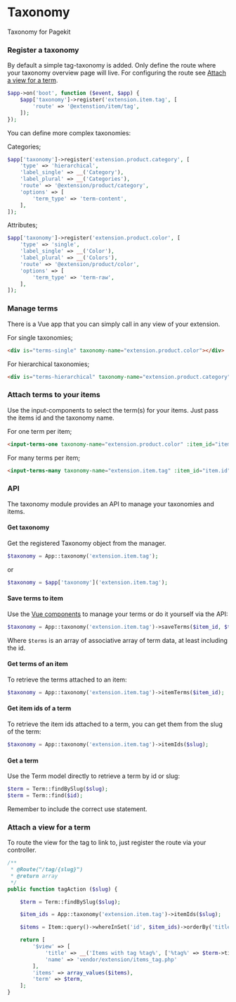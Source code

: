 # Taxonomy

Taxonomy for Pagekit

### Register a taxonomy

By default a simple tag-taxonomy is added. Only define the route where your taxonomy overview page will live. 
For configuring the route see [Attach a view for a term](#attach-a-view-for-a-term).

```php
$app->on('boot', function ($event, $app) {
    $app['taxonomy']->register('extension.item.tag', [
        'route' => '@extenstion/item/tag',
    ]);
});
```

You can define more complex taxonomies:

Categories;

```php
$app['taxonomy']->register('extension.product.category', [
    'type' => 'hierarchical',
    'label_single' => __('Category'),
    'label_plural' => __('Categories'),
    'route' => '@extension/product/category',
    'options' => [
        'term_type' => 'term-content',
    ],
]);
```

Attributes;

```php
$app['taxonomy']->register('extension.product.color', [
    'type' => 'single',
    'label_single' => __('Color'),
    'label_plural' => __('Colors'),
    'route' => '@extension/product/color',
    'options' => [
        'term_type' => 'term-raw',
    ],
]);
```

### Manage terms

There is a Vue app that you can simply call in any view of your extension.

For single taxonomies;

```html
<div is="terms-single" taxonomy-name="extension.product.color"></div>
```

For hierarchical taxonomies;

```html
<div is="terms-hierarchical" taxonomy-name="extension.product.category"></div>
```

### Attach terms to your items

Use the input-components to select the term(s) for your items. Just pass the items id and the taxonomy name.

For one term per item;

```html
<input-terms-one taxonomy-name="extension.product.color" :item_id="item.id"></input-terms-one>
```

For many terms per item;

```html
<input-terms-many taxonomy-name="extension.item.tag" :item_id="item.id"></input-terms-many>
```

### API

The taxonomy module provides an API to manage your taxonomies and items.

#### Get taxonomy

Get the registered Taxonomy object from the manager.

```php
$taxonomy = App::taxonomy('extension.item.tag');
```
or
```php
$taxonomy = $app['taxonomy']('extension.item.tag');
```

#### Save terms to item

Use the [Vue components](#attach-terms-to-your-items) to manage your terms or do it yourself via the API:

```php
$taxonomy = App::taxonomy('extension.item.tag')->saveTerms($item_id, $terms);
```

Where `$terms` is an array of associative array of term data, at least including the id.

#### Get terms of an item

To retrieve the terms attached to an item:

```php
$taxonomy = App::taxonomy('extension.item.tag')->itemTerms($item_id);
```

#### Get item ids of a term

To retrieve the item ids attached to a term, you can get them from the slug of the term:

```php
$taxonomy = App::taxonomy('extension.item.tag')->itemIds($slug);
```

#### Get a term

Use the Term model directly to retrieve a term by id or slug:

```php
$term = Term::findBySlug($slug);
$term = Term::find($id);
```

Remember to include the correct use statement.

### Attach a view for a term

To route the view for the tag to link to, just register the route via your controller.

```php
/**
 * @Route("/tag/{slug}")
 * @return array
 */
public function tagAction ($slug) {

    $term = Term::findBySlug($slug);

    $item_ids = App::taxonomy('extension.item.tag')->itemIds($slug);

    $items = Item::query()->whereInSet('id', $item_ids)->orderBy('title')->get();

    return [
        '$view' => [
            'title' => __('Items with tag %tag%', ['%tag%' => $term->title]),
            'name' => 'vendor/extension/items_tag.php'
        ],
        'items' => array_values($items),
        'term' => $term,
    ];
}
```

